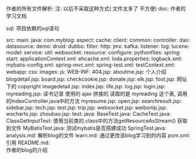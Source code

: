 作者的所有文件解析:
    注: 以后不采取这种方式( 文件太多了 不方便)
doc:
    作者的学习文档 

sql:
    项目依赖的sql语句

src:
 main:
  java:
   com.myblog:
    aspect:
    cache:
    client:
    common:
    controller:
    dao:
    datasource:
    demo:
    druid:
    dubbo:
    filter:
    http:
    jmx:
    kafka:
    listener:
    log:
    lucene:
    model:
    service:
    util:
    websocket: 
  resource:
   configure:
   pythonfiles:
   spring:
   start:
   applicationContext.xml:
   ehcache.xml:
   loda.properties:
   logback.xml:
   mybatis-config.xml:
   spring-mvc.xml:
   spring-test.xml:
    testContext.xml:
  webapp:
   css:
   images:
   js:
   WEB-INF:
   404.jsp:
   aboutme.jsp: 个人介绍
   blogdetail.jsp:
   board.jsp:
   checkcookie.jsp:
   donate.jsp:
   elk.jsp:
   foot.jsp: 网址下的 copyright
   imagedetail.jsp:
   index.jsp:
   life.jsp:
   log.jsp:
   login.jsp:
   myreading.jsp: 读书记录 使用的 ajax 拼接的 读取的是 myreading 这个表, 调用的IndexController.java中的方法
   myresume.jsp:
   open.jsp:
   searchresult.jsp:
   sidebar.jsp:
   tech.jsp:
   test.jsp:
   trip.jsp:
   websocket.jsp:
   weibonlp.jsp:
   wscharts.jsp:
   zhoubao.jsp:
test:
  java:
   BaseTest.java:
   CacheTest.java:
   ClassGetInputTest: 使用当前类的.class中的方法getResourceAsStream() 获取到文件
   MyBatisTest.java: 测试mybatis是否搭建成功
   SpringTest.java:  
analysis.md:
   解析blog的文件
learn.md:
    通过更改该blog学习到的内容
pom.xml:
    引用
README.md:    
    作者的blog的介绍
        
        
        